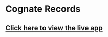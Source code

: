 # Cognate Records

## [Click here to view the live app](https://marcuskrueger90.github.io/cognaterecords/)
